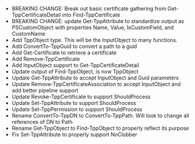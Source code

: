 - BREAKING CHANGE: Break out basic certificate gathering from Get-TppCertificateDetail into Find-TppCertificate
- BREAKING CHANGE: update Get-TppAttribute to standardize output as PSCustomObject with properties Name, Value, IsCustomField, and CustomName
- Add TppObject type.  This will be the InputObject to many functions.
- Add ConvertTo-TppGuid to convert a path to a guid
- Add Get-Certificate to retrieve a certificate
- Add Remove-TppCertificate
- Add InputObject support to Get-TppCertificateDetail
- Update output of Find-TppObject, is now TppObject
- Update Get-TppAttribute to accept InputObject and Guid parameters
- Update Remove-TppCertificateAssociation to accept InputObject and add better pipeline support
- Update Revoke-TppCertificate to support ShouldProcess
- Update Set-TppAttribute to support ShouldProcess
- Update Set-TppPermission to support ShouldProcess
- Rename ConvertTo-TppDN to ConvertTo-TppPath.  Will look to change all references of DN to Path
- Rename Get-TppObject to Find-TppObject to properly reflect its purpose
- Fix Set-TppAttribute to properly support NoClobber